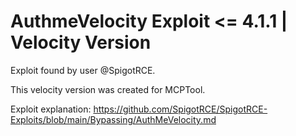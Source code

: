 # AuthmeVelocity Exploit <= 4.1.1 | Velocity Version 

Exploit found by user @SpigotRCE.

This velocity version was created for MCPTool.

Exploit explanation: https://github.com/SpigotRCE/SpigotRCE-Exploits/blob/main/Bypassing/AuthMeVelocity.md
